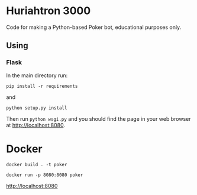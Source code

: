# Huriahtron 3000

Code for making a Python-based Poker bot, educational purposes only. 

## Using

### Flask

In the main directory run:

```
pip install -r requirements
```

and 

```
python setup.py install
```

Then run `python wsgi.py` and you should find the page in your web browser at [http://localhost:8080](http://localhost:8080).

# Docker

```
docker build . -t poker
```

```
docker run -p 8080:8080 poker
```

[http://localhost:8080](http://localhost:8080)
